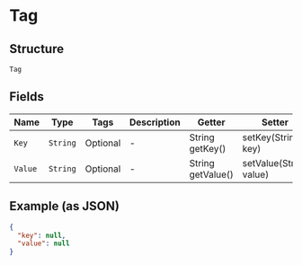 
# Tag

## Structure

`Tag`

## Fields

| Name | Type | Tags | Description | Getter | Setter |
|  --- | --- | --- | --- | --- | --- |
| `Key` | `String` | Optional | - | String getKey() | setKey(String key) |
| `Value` | `String` | Optional | - | String getValue() | setValue(String value) |

## Example (as JSON)

```json
{
  "key": null,
  "value": null
}
```

